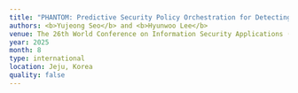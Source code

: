 ```yaml
---
title: "PHANTOM: Predictive Security Policy Orchestration for Detecting Multi-stage Stealthy Attacks (Poster)"
authors: <b>Yujeong Seo</b> and <b>Hyunwoo Lee</b>
venue: The 26th World Conference on Information Security Applications (WISA '25)
year: 2025
month: 8
type: international
location: Jeju, Korea
quality: false
---
```


